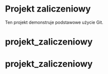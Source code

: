 # Projekt zaliczeniowy
Ten projekt demonstruje podstawowe użycie Git.
# projekt_zaliczeniowy
# projekt_zaliczeniowy

